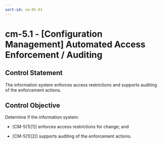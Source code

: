 ```yaml
---
sort-id: cm-05.01
---
```


# cm-5.1 - \[Configuration Management\] Automated Access Enforcement / Auditing

## Control Statement

The information system enforces access restrictions and supports auditing of the enforcement actions.

## Control Objective

Determine if the information system:

- \[CM-5(1)[1]\] enforces access restrictions for change; and

- \[CM-5(1)[2]\] supports auditing of the enforcement actions.
